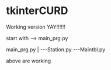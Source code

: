 # tkinterCURD

Working version YAY!!!!!!

start with --> main_prg.py 

main_prg.py
    |
    ---Station.py
    ---Maintbl.py

above are working